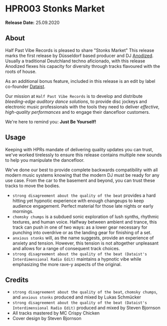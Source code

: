 # HPR003 Stonks Market

**Release Date:** 25.09.2020

## About
Half Past Vibe Records is pleased to share "Stonks Market"
This release marks the first release by Düsseldorf based producer and DJ [Anodized](https://soundcloud.com/anodize_d). Usually a traditional Deutchland techno aficionado, with this release Anodized flexes his capacity for diversity through tracks flavoured with the roots of house.

As an additional bonus feature, included in this release is an edit by label co-founder [Dataist](https://www.mixcloud.com/dataist/).

Our mission at `Half Past Vibe Records` is to develop and distribute *bleeding-edge auditory dance solutions*, to provide disc jockeys and electronic music professionals with the tools they need to deliver *effective, high-quality performances* and to engage their dancefloor customers.

We're here to remind you: **Just Be Yourself!**

## Usage
Keeping with HPRs mandate of delivering quality updates you can trust, we've worked tirelessly to ensure this release contains multiple new sounds to help you manipulate the dancefloor.

We've done our best to provide complete backwards compatibility with all modern music systems knowing that the modern DJ must be ready for any use case. From the car to the basement and beyond, you can trust these tracks to move the bodies.

* `strong disagreement about the quality of the beat` provides a hard hitting yet hypnotic experience with enough changeups to keep audience engagement. Perfect material for those late nights or early mornings.
* `chomsky chumps` is a subdued sonic exploration of lush synths, rhythmic textures, and human voice. Halfway between ambient and trance, this track can push in one of two ways: as a lower gear necessary for punching into overdrive or as the landing gear for finishing of a set.
* `anxious stonks` will, as the name suggests, provide an experience of anxiety and tension. However, this tension is not altogether unpleasant and allows for a range of consequent track choices. 
* `strong disagreement about the quality of the beat (Dataist's Interdimensional Radio Edit)` maintains a hypnotic vibe while emphasizing the more rave-y aspects of the original.

## Credits
* `strong disagreement about the quality of the beat`, `chomsky chumps`, and `anxious stonks` produced and mixed by Lukas Schmücker
* `strong disagreement about the quality of the beat (Dataist's Interdimensional Radio Edit)` produced and mixed by Steven Bjornson
* All tracks mastered by MC Crispy Chicken
* Cover design by Steven Bjornson
